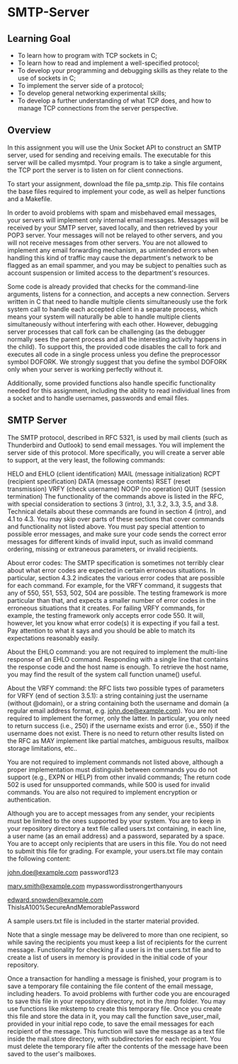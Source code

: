 # SMTP-Server

## Learning Goal
- To learn how to program with TCP sockets in C;
- To learn how to read and implement a well-specified protocol;
- To develop your programming and debugging skills as they relate to the use of sockets in C;
- To implement the server side of a protocol;
- To develop general networking experimental skills;
- To develop a further understanding of what TCP does, and how to manage TCP connections from the server perspective.

## Overview
In this assignment you will use the Unix Socket API to construct an SMTP server, used for sending and receiving emails. The executable for this server will be called mysmtpd. Your program is to take a single argument, the TCP port the server is to listen on for client connections.

To start your assignment, download the file pa_smtp.zip. This file contains the base files required to implement your code, as well as helper functions and a Makefile.

In order to avoid problems with spam and misbehaved email messages, your servers will implement only internal email messages. Messages will be received by your SMTP server, saved locally, and then retrieved by your POP3 server. Your messages will not be relayed to other servers, and you will not receive messages from other servers. You are not allowed to implement any email forwarding mechanism, as unintended errors when handling this kind of traffic may cause the department's network to be flagged as an email spammer, and you may be subject to penalties such as account suspension or limited access to the department's resources.

Some code is already provided that checks for the command-line arguments, listens for a connection, and accepts a new connection. Servers written in C that need to handle multiple clients simultaneously use the fork system call to handle each accepted client in a separate process, which means your system will naturally be able to handle multiple clients simultaneously without interfering with each other. However, debugging server processes that call fork can be challenging (as the debugger normally sees the parent process and all the interesting activity happens in the child). To support this, the provided code disables the call to fork and executes all code in a single process unless you define the preprocessor symbol DOFORK. We strongly suggest that you define the symbol DOFORK only when your server is working perfectly without it.

Additionally, some provided functions also handle specific functionality needed for this assignment, including the ability to read individual lines from a socket and to handle usernames, passwords and email files.

## SMTP Server
The SMTP protocol, described in RFC 5321, is used by mail clients (such as Thunderbird and Outlook) to send email messages. You will implement the server side of this protocol. More specifically, you will create a server able to support, at the very least, the following commands:

HELO and EHLO (client identification)
MAIL (message initialization)
RCPT (recipient specification)
DATA (message contents)
RSET (reset transmission)
VRFY (check username)
NOOP (no operation)
QUIT (session termination)
The functionality of the commands above is listed in the RFC, with special consideration to sections 3 (intro), 3.1, 3.2, 3.3, 3.5, and 3.8. Technical details about these commands are found in section 4 (intro), and 4.1 to 4.3. You may skip over parts of these sections that cover commands and functionality not listed above. You must pay special attention to possible error messages, and make sure your code sends the correct error messages for different kinds of invalid input, such as invalid command ordering, missing or extraneous parameters, or invalid recipients.

About error codes: The SMTP specification is sometimes not terribly clear about what error codes are expected in certain erroneous situations. In particular, section 4.3.2 indicates the various error codes that are possible for each command. For example, for the VRFY command, it suggests that any of 550, 551, 553, 502, 504 are possible. The testing framework is more particular than that, and expects a smaller number of error codes in the erroneous situations that it creates. For failing VRFY commands, for example, the testing framework only accepts error code 550. It will, however, let you know what error code(s) it is expecting if you fail a test. Pay attention to what it says and you should be able to match its expectations reasonably easily.

About the EHLO command: you are not required to implement the multi-line response of an EHLO command. Responding with a single line that contains the response code and the host name is enough. To retrieve the host name, you may find the result of the system call function uname() useful.

About the VRFY command: the RFC lists two possible types of parameters for VRFY (end of section 3.5.1): a string containing just the username (without @domain), or a string containing both the username and domain (a regular email address format, e.g. john.doe@example.com). You are not required to implement the former, only the latter. In particular, you only need to return success (i.e., 250) if the username exists and error (i.e., 550) if the username does not exist. There is no need to return other results listed on the RFC as MAY implement like partial matches, ambiguous results, mailbox storage limitations, etc..

You are not required to implement commands not listed above, although a proper implementation must distinguish between commands you do not support (e.g., EXPN or HELP) from other invalid commands; The return code 502 is used for unsupported commands, while 500 is used for invalid commands. You are also not required to implement encryption or authentication.

Although you are to accept messages from any sender, your recipients must be limited to the ones supported by your system. You are to keep in your repository directory a text file called users.txt containing, in each line, a user name (as an email address) and a password, separated by a space. You are to accept only recipients that are users in this file. You do not need to submit this file for grading. For example, your users.txt file may contain the following content:

john.doe@example.com password123

mary.smith@example.com mypasswordisstrongerthanyours

edward.snowden@example.com ThisIsA100%SecureAndMemorablePassword

A sample users.txt file is included in the starter material provided.

Note that a single message may be delivered to more than one recipient, so while saving the recipients you must keep a list of recipients for the current message. Functionality for checking if a user is in the users.txt file and to create a list of users in memory is provided in the initial code of your repository.

Once a transaction for handling a message is finished, your program is to save a temporary file containing the file content of the email message, including headers. To avoid problems with further code you are encouraged to save this file in your repository directory, not in the /tmp folder. You may use functions like mkstemp to create this temporary file. Once you create this file and store the data in it, you may call the function save_user_mail, provided in your initial repo code, to save the email messages for each recipient of the message. This function will save the message as a text file inside the mail.store directory, with subdirectories for each recipient. You must delete the temporary file after the contents of the message have been saved to the user's mailboxes.
